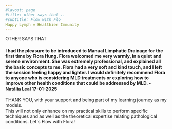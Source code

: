 ```yaml
---
#layout: page
#title: other says that ..
#subtitle: Flow with Flo
Happy Lymph = Healthier Immunity
---
```


OTHER SAYS THAT
#### I had the pleasure to be introduced to Manual Limphatic Drainage for the first time by Flora Hung. Flora welcomed me very warmly, in a quiet and serene environment. She was extremely professional, and explained all the basic concepts to me. Flora had a very soft and kind touch, and I left the session feeling happy and lighter. I would definitely recommend Flora to anyone who is considering MLD treatments or exploring how to improve other health conditions that could be addressed by MLD. - Natália Leal 17-01-2025


THANK YOU,
with your support and being part of my learning journey as my models. 
<br>This will not only enhance on my practical skills to perform specific techniques and as well as the theoretical expertise relating pathological conditions. 
Let's Flow with Flora!





